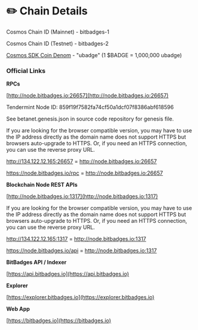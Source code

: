 # ✏️ Chain Details

Cosmos Chain ID (Mainnet) - bitbadges-1

Cosmos Chain ID (Testnet) - bitbadges-2

[Cosmos SDK Coin Denom](https://docs.cosmos.network/main/modules/bank) - "ubadge" (1 $BADGE = 1,000,000 ubadge)

### Official Links

**RPCs**

[http://node.bitbadges.io:26657](http://node.bitbadges.io:26657)

Tendermint Node ID: 859f19f7582fa74cf50a1dcf07f8386abf618596

See betanet.genesis.json in source code repository for genesis file.

If you are looking for the browser compatible version, you may have to use the IP address directly as the domain name does not support HTTPS but browsers auto-upgrade to HTTPS. Or, if you need an HTTPS connection, you can use the reverse proxy URL.

http://134.122.12.165:26657 = http://node.bitbadges.io:26657

https://node.bitbadges.io/rpc = http://node.bitbadges.io:26657

**Blockchain Node REST APIs**

[http://node.bitbadges.io:1317](http://node.bitbadges.io:1317)

If you are looking for the browser compatible version, you may have to use the IP address directly as the domain name does not support HTTPS but browsers auto-upgrade to HTTPS. Or, if you need an HTTPS connection, you can use the reverse proxy URL.

http://134.122.12.165:1317 = http://node.bitbadges.io:1317

https://node.bitbadges.io/api = http://node.bitbadges.io:1317

**BitBadges API / Indexer**

[https://api.bitbadges.io](https://api.bitbadges.io)

**Explorer**

[https://explorer.bitbadges.io](https://explorer.bitbadges.io)

**Web App**

[https://bitbadges.io](https://bitbadges.io)
